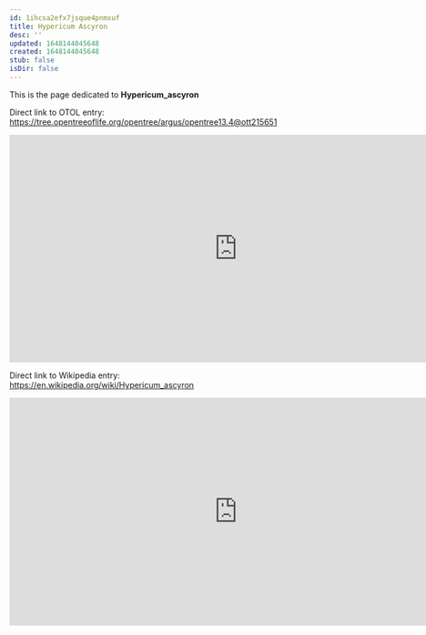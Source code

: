 ```yaml
---
id: 1ihcsa2efx7jsque4pnmxuf
title: Hypericum Ascyron
desc: ''
updated: 1648144045648
created: 1648144045648
stub: false
isDir: false
---
```

This is the page dedicated to **Hypericum_ascyron**


Direct link to OTOL entry: https://tree.opentreeoflife.org/opentree/argus/opentree13.4@ott215651



<html>
    <body>
    <iframe src="https://tree.opentreeoflife.org/opentree/argus/opentree13.4@ott215651"
    width="800" height="400" frameborder="0" allowfullscreen> </iframe>
    </body>
</html>
    


Direct link to Wikipedia entry: https://en.wikipedia.org/wiki/Hypericum_ascyron



<html>
    <body>
    <iframe src="https://en.wikipedia.org/wiki/Hypericum_ascyron"
    width="800" height="400" frameborder="0" allowfullscreen> </iframe>
    </body>
</html>
    
